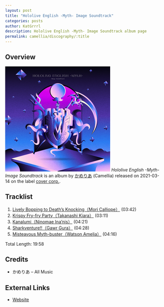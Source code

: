 ```yaml
---
layout: post
title: "Hololive English -Myth- Image Soundtrack"
categories: posts
author: KatGrrrl
description: Hololive English -Myth- Image Soundtrack album page
permalink: camellia/discography/:title
---
```


## Overview

![CVRD-036](/assets/images/camellia/albums/CVRD-036.png)
*Hololive English -Myth- Image Soundtrack* is an album by [かめりあ](/postsWiki/_posts/camellia/2023-12-10-camellia.md) (Camellia) released on 2021-03-14 on the label [cover corp.](#).

## Tracklist

1. [Lively Bopping to Death’s Knocking（Mori Calliope）](#) (03:42)
2. [Krispy Fry-fry Party（Takanashi Kiara）](#) (03:11)
3. [Kanalumi（Ninomae Ina’nis）](#) (04:21)
4. [Sharkventure!!（Gawr Gura）](#) (04:28)
5. [Misteavous Myth-buster（Watson Amelia）](#) (04:16)

Total Length: 19:58

## Credits

* かめりあ – All Music

## External Links

* [Website](https://hololive.hololivepro.com/music/hololive-english-myth-image-soundtrack-ft-camellia/)
